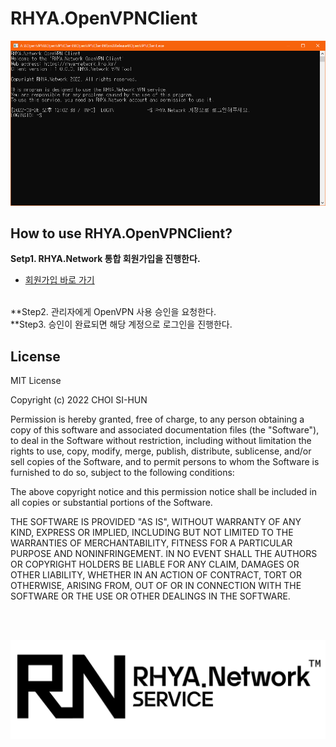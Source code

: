 RHYA.OpenVPNClient
===

![Main Image](main.png)

## How to use RHYA.OpenVPNClient?
**Setp1. RHYA.Network 통합 회원가입을 진행한다.**
</br>
* [회원가입 바로 가기](https://rhya-network.kro.kr/RhyaNetwork/webpage/jsp/auth.v1/sign_up.jsp?rpid=12&ctoken=0)
</br>
**Step2. 관리자에게 OpenVPN 사용 승인을 요청한다.
</br>
**Step3. 승인이 완료되면 해당 계정으로 로그인을 진행한다.

## License
MIT License

Copyright (c) 2022 CHOI SI-HUN

Permission is hereby granted, free of charge, to any person obtaining a copy
of this software and associated documentation files (the "Software"), to deal
in the Software without restriction, including without limitation the rights
to use, copy, modify, merge, publish, distribute, sublicense, and/or sell
copies of the Software, and to permit persons to whom the Software is
furnished to do so, subject to the following conditions:

The above copyright notice and this permission notice shall be included in all
copies or substantial portions of the Software.

THE SOFTWARE IS PROVIDED "AS IS", WITHOUT WARRANTY OF ANY KIND, EXPRESS OR
IMPLIED, INCLUDING BUT NOT LIMITED TO THE WARRANTIES OF MERCHANTABILITY,
FITNESS FOR A PARTICULAR PURPOSE AND NONINFRINGEMENT. IN NO EVENT SHALL THE
AUTHORS OR COPYRIGHT HOLDERS BE LIABLE FOR ANY CLAIM, DAMAGES OR OTHER
LIABILITY, WHETHER IN AN ACTION OF CONTRACT, TORT OR OTHERWISE, ARISING FROM,
OUT OF OR IN CONNECTION WITH THE SOFTWARE OR THE USE OR OTHER DEALINGS IN THE
SOFTWARE.

</br></br>

![RHYA.Network Logo](rhya-network-logo.png)
